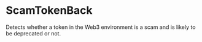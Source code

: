 # ScamTokenBack
Detects whether a token in the Web3 environment is a scam and is likely to be deprecated or not.
